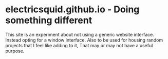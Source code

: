 # electricsquid.github.io - Doing something different
This site is an experiment about not using a generic website interface. Instead opting for a window interface. Also to be used for housing random projects that I feel like adding to it, That may or may not have a useful purpose.
